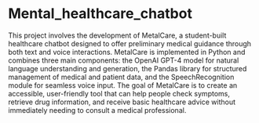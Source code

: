 # Mental_healthcare_chatbot

This project involves the development of MetalCare, a student-built healthcare chatbot designed to offer preliminary medical guidance through both text and voice interactions. MetalCare is implemented in Python and combines three main components: the OpenAI GPT-4 model for natural language understanding and generation, the Pandas library for structured management of medical and patient data, and the SpeechRecognition module for seamless voice input. The goal of MetalCare is to create an accessible, user-friendly tool that can help people check symptoms, retrieve drug information, and receive basic healthcare advice without immediately needing to consult a medical professional.
